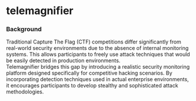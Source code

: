 # telemagnifier

### Background
Traditional Capture The Flag (CTF) competitions differ significantly from real-world security environments due to the absence of internal monitoring systems. This allows participants to freely use attack techniques that would be easily detected in production environments.   
Telemagnifier bridges this gap by introducing a realistic security monitoring platform designed specifically for competitive hacking scenarios. By incorporating detection techniques used in actual enterprise environments, it encourages participants to develop stealthy and sophisticated attack methodologies.
